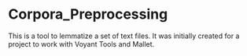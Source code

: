 # Corpora_Preprocessing
This is a tool to lemmatize a set of text files. It was initially created for a project to work with Voyant Tools and Mallet.
